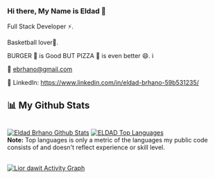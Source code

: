 ### Hi there, My Name is Eldad 👋

 Full Stack Developer ⚡.
 
 Basketball lover:basketball:.
 
 
 BURGER :hamburger: is Good BUT PIZZA :pizza: is even better 😄.
i


📧 ebrhano@gmail.com
 
 
💼 LinkedIn: https://www.linkedin.com/in/eldad-brhano-59b531235/

<!--
**ELDADBRHANO/ELDADBRHANO** is a ✨ _special_ ✨ repository because its `README.md` (this file) appears on your GitHub profile.

Here are some ideas to get you started:

- 🔭 I’m currently working on ...
- 🌱 I’m currently learning ...
- 👯 I’m looking to collaborate on ...
- 🤔 I’m looking for help with ...
- 💬 Ask me about ...
- 📫 How to reach me: ...
- 😄 Pronouns: ...
- ⚡ Fun fact: ...
--> 
## 📊 My Github Stats

  <br/>
    <a href="https://github.com/ELDADBRHANO/github-readme-stats"><img alt="Eldad Brhano Github Stats" src="https://github-readme-stats.vercel.app/api?username=ELDADBRHANO&show_icons=true&count_private=true&theme=react&hide_border=true&bg_color=0D1117" /></a>
  <a href="https://github.com/ELDADBRHANO/github-readme-stats"><img alt="ELDAD Top Languages" src="https://github-readme-stats.vercel.app/api/top-langs/?username=ELDADBRHANO&langs_count=8&count_private=true&layout=compact&theme=react&hide_border=true&bg_color=0D1117" /></a>
  <br/>
  <b>Note:</b> Top languages is only a metric of the languages my public code consists of and doesn't reflect experience or skill level.

<br/>
<br/>

<a href="https://github.com/ELDADBRHANO/github-readme-activity-graph"><img alt="Lior dawit Activity Graph" src="https://activity-graph.herokuapp.com/graph?username=ELDADBRHANO&bg_color=0D1117&color=5BCDEC&line=5BCDEC&point=FFFFFF&hide_border=true" /></a>

<br/>
<br/>

</p>

<!-- ## ❤ Views and Followers
<a href="https://github.com/Meghna-DAS/github-profile-views-counter">
    <img src="https://komarev.com/ghpvc/?username=Dawitlior">
</a>
<a href="https://github.com/Dawitlior?tab=followers"><img src="https://img.shields.io/github/followers/Dawitlior?label=Followers&style=social" alt="GitHub Badge"></a> -->

